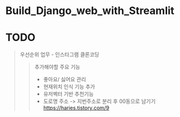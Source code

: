 # Build_Django_web_with_Streamlit

# TODO

> 우선순위 업무 - 인스타그램 클론코딩
> >  추가해야할 주요 기능
> >  - 좋아요/ 싫어요 관리
> >  - 현재위치 인식 기능 추가
> >  - 유저벡터 기반 추천기능
> >  - 도로명 주소 -> 지번주소로 분리 후 00동으로 남기기 https://haries.tistory.com/9
